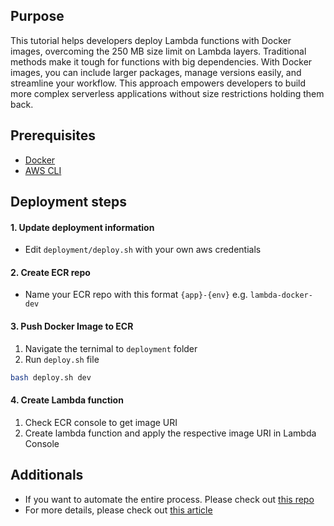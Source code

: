## Purpose

This tutorial helps developers deploy Lambda functions with Docker images, overcoming the 250 MB size limit on Lambda layers. Traditional methods make it tough for functions with big dependencies. With Docker images, you can include larger packages, manage versions easily, and streamline your workflow. This approach empowers developers to build more complex serverless applications without size restrictions holding them back.

## Prerequisites

- [Docker](https://docs.docker.com/engine/install/)
- [AWS CLI](https://docs.aws.amazon.com/cli/latest/userguide/getting-started-install.html)

## Deployment steps

#### 1. Update deployment information

* Edit `deployment/deploy.sh` with your own aws credentials

#### 2. Create ECR repo

* Name your ECR repo with this format `{app}-{env}` e.g. `lambda-docker-dev`

#### 3. Push Docker Image to ECR

1. Navigate the ternimal to `deployment` folder
2. Run `deploy.sh` file

```bash
bash deploy.sh dev
```

#### 4. Create Lambda function

1. Check ECR console to get image URI
2. Create lambda function and apply the respective image URI in Lambda Console

## Additionals
* If you want to automate the entire process. Please check out [this repo](https://github.com/tquean15012003/automated-lambda-function-with-docker)
* For more details, please check out [this article](https://medium.com/@tqueansg15012003/deploy-python-lambda-functions-with-container-images-8677171f2a97) 
